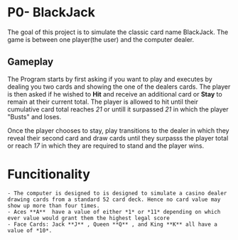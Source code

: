 # P0- BlackJack

The goal of this project is to simulate the classic card name BlackJack. The game is between one player(the user) and the computer dealer. 

## Gameplay
The Program starts by first asking if you want to play and executes by dealing you two cards and showing the one of the dealers cards.
The player is then asked if he wished to **Hit** and receive an additional card or **Stay** to remain at their current total.
The player is allowed to hit until their cumulative card total reaches *21* or untill it surpassed *21* in which the player "Busts" and loses. 

Once the player chooses to stay, play transitions to the dealer in which they reveal their second card and draw cards until they surpasss the player total or reach *17* in which they are required to stand and the player wins.

# Funcitionality
    - The computer is designed to is designed to simulate a casino dealer drawing cards from a standard 52 card deck. Hence no card value may show up more than four times.
    - Aces **A**  have a value of either *1* or *11* depending on which ever value would grant them the highest legal score
    - Face Cards: Jack **J** , Queen **Q** , and King **K** all have a value of *10*.



